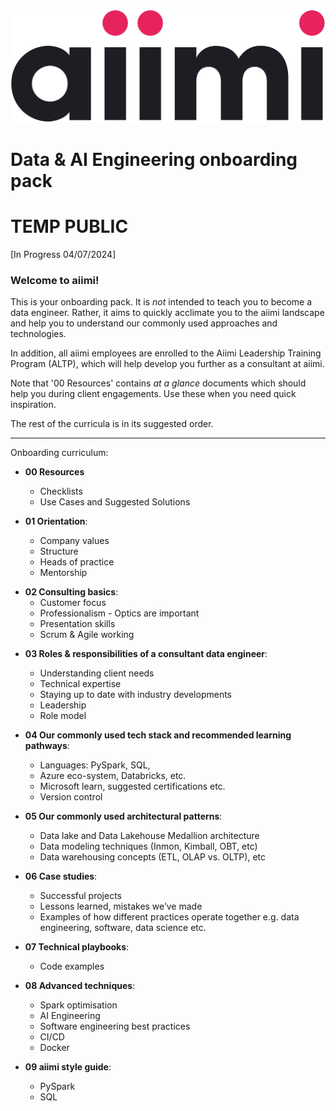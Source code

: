 ![aiimi logo](./images/aiimiLogo.png)
# **Data &amp; AI Engineering onboarding pack**
# **TEMP PUBLIC**

[In Progress 04/07/2024]

### Welcome to aiimi!


This is your onboarding pack. It is *not* intended to teach you to become a data engineer. Rather, it aims to quickly acclimate you to the aiimi landscape and help you to understand our commonly used approaches and technologies.

In addition, all aiimi employees are enrolled to the Aiimi Leadership Training Program (ALTP), which will help develop you further as a consultant at aiimi.

Note that '00 Resources' contains *at a glance* documents which should help you during client engagements. Use these when you need quick inspiration.

The rest of the curricula is in its suggested order.

-------------

Onboarding curriculum:

* **00 Resources**
    * Checklists
    * Use Cases and Suggested Solutions

* **01 Orientation**: 
    * Company values
    * Structure
    * Heads of practice
    * Mentorship


- **02 Consulting basics**: 
    * Customer focus
    * Professionalism - Optics are important
    * Presentation skills
    * Scrum & Agile working

* **03 Roles & responsibilities of a consultant data engineer**: 
    * Understanding client needs
    * Technical expertise
    * Staying up to date with industry developments
    * Leadership
    * Role model

* **04 Our commonly used tech stack and recommended learning pathways**:
    * Languages: PySpark, SQL, 
    * Azure eco-system, Databricks, etc. 
    * Microsoft learn, suggested certifications etc.
    * Version control

* **05 Our commonly used architectural patterns**: 
    * Data lake and Data Lakehouse Medallion architecture
    * Data modeling techniques (Inmon, Kimball, OBT, etc)
    * Data warehousing concepts (ETL, OLAP vs. OLTP), etc
  
* **06 Case studies**: 
    * Successful projects
    * Lessons learned, mistakes we’ve made
    * Examples of how different practices operate together e.g. data engineering, software, data science etc.
  
* **07 Technical playbooks**: 
    * Code examples
  
* **08 Advanced techniques**: 
    * Spark optimisation
    * AI Engineering
    * Software engineering best practices
    * CI/CD
    * Docker

* **09 aiimi style guide**:
    * PySpark
    * SQL
